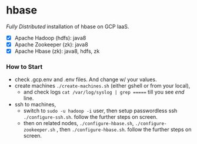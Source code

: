 # hbase

*Fully Distributed* installation of hbase on GCP IaaS.

- [x] Apache Hadoop (hdfs): java8
- [x] Apache Zookeeper (zk): java8
- [x] Apache Hbase (zk): java8, hdfs, zk

### How to Start

- check .gcp.env and .env files. And change w/ your values.
- create machines `./create-machines.sh` (either gshell or from your local), 
    - and check logs `cat /var/log/syslog | grep =====` till you see _end_ line.
- ssh to machines, 
    - switch to `sudo -u hadoop -i` user, then setup passwordless ssh `./configure-ssh.sh`. follow the further steps on screen.
    - then on related nodes, `./configure-hbase.sh`, `./configure-zookeeper.sh` , then `./configure-hbase.sh`. follow the further steps on screen.